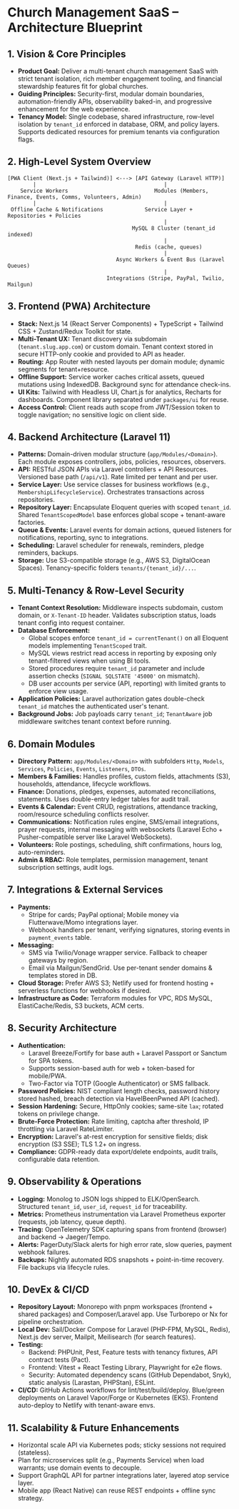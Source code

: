 # Church Management SaaS – Architecture Blueprint

## 1. Vision & Core Principles
- **Product Goal:** Deliver a multi-tenant church management SaaS with strict tenant isolation, rich member engagement tooling, and financial stewardship features fit for global churches.
- **Guiding Principles:** Security-first, modular domain boundaries, automation-friendly APIs, observability baked-in, and progressive enhancement for the web experience.
- **Tenancy Model:** Single codebase, shared infrastructure, row-level isolation by `tenant_id` enforced in database, ORM, and policy layers. Supports dedicated resources for premium tenants via configuration flags.

## 2. High-Level System Overview
```
[PWA Client (Next.js + Tailwind)] <---> [API Gateway (Laravel HTTP)]
        |                                        |
    Service Workers                           Modules (Members, Finance, Events, Comms, Volunteers, Admin)
        |                                        |
 Offline Cache & Notifications             Service Layer + Repositories + Policies
                                                 |
                                       MySQL 8 Cluster (tenant_id indexed)
                                                 |
                                        Redis (cache, queues)
                                                 |
                                  Async Workers & Event Bus (Laravel Queues)
                                                 |
                               Integrations (Stripe, PayPal, Twilio, Mailgun)
```

## 3. Frontend (PWA) Architecture
- **Stack:** Next.js 14 (React Server Components) + TypeScript + Tailwind CSS + Zustand/Redux Toolkit for state.
- **Multi-Tenant UX:** Tenant discovery via subdomain (`tenant.slug.app.com`) or custom domain. Tenant context stored in secure HTTP-only cookie and provided to API as header.
- **Routing:** App Router with nested layouts per domain module; dynamic segments for tenant+resource.
- **Offline Support:** Service worker caches critical assets, queued mutations using IndexedDB. Background sync for attendance check-ins.
- **UI Kits:** Tailwind with Headless UI, Chart.js for analytics, Recharts for dashboards. Component library separated under `packages/ui` for reuse.
- **Access Control:** Client reads auth scope from JWT/Session token to toggle navigation; no sensitive logic on client side.

## 4. Backend Architecture (Laravel 11)
- **Patterns:** Domain-driven modular structure (`app/Modules/<Domain>`). Each module exposes controllers, jobs, policies, resources, observers.
- **API:** RESTful JSON APIs via Laravel controllers + API Resources. Versioned base path (`/api/v1`). Rate limited per tenant and per user.
- **Service Layer:** Use service classes for business workflows (e.g., `MembershipLifecycleService`). Orchestrates transactions across repositories.
- **Repository Layer:** Encapsulate Eloquent queries with scoped `tenant_id`. Shared `TenantScopedModel` base enforces global scope + tenant-aware factories.
- **Queue & Events:** Laravel events for domain actions, queued listeners for notifications, reporting, sync to integrations.
- **Scheduling:** Laravel scheduler for renewals, reminders, pledge reminders, backups.
- **Storage:** Use S3-compatible storage (e.g., AWS S3, DigitalOcean Spaces). Tenancy-specific folders `tenants/{tenant_id}/...`.

## 5. Multi-Tenancy & Row-Level Security
- **Tenant Context Resolution:** Middleware inspects subdomain, custom domain, or `X-Tenant-ID` header. Validates subscription status, loads tenant config into request container.
- **Database Enforcement:**
  - Global scopes enforce `tenant_id = currentTenant()` on all Eloquent models implementing `TenantScoped` trait.
  - MySQL views restrict read access in reporting by exposing only tenant-filtered views when using BI tools.
  - Stored procedures require `tenant_id` parameter and include assertion checks (`SIGNAL SQLSTATE '45000'` on mismatch).
  - DB user accounts per service (API, reporting) with limited grants to enforce view usage.
- **Application Policies:** Laravel authorization gates double-check `tenant_id` matches the authenticated user's tenant.
- **Background Jobs:** Job payloads carry `tenant_id`; `TenantAware` job middleware switches tenant context before running.

## 6. Domain Modules
- **Directory Pattern:** `app/Modules/<Domain>` with subfolders `Http`, `Models`, `Services`, `Policies`, `Events`, `Listeners`, `DTOs`.
- **Members & Families:** Handles profiles, custom fields, attachments (S3), households, attendance, lifecycle workflows.
- **Finance:** Donations, pledges, expenses, automated reconciliations, statements. Uses double-entry ledger tables for audit trail.
- **Events & Calendar:** Event CRUD, registrations, attendance tracking, room/resource scheduling conflicts resolver.
- **Communications:** Notification rules engine, SMS/email integrations, prayer requests, internal messaging with websockets (Laravel Echo + Pusher-compatible server like Laravel WebSockets).
- **Volunteers:** Role postings, scheduling, shift confirmations, hours log, auto-reminders.
- **Admin & RBAC:** Role templates, permission management, tenant subscription settings, audit logs.

## 7. Integrations & External Services
- **Payments:**
  - Stripe for cards; PayPal optional; Mobile money via Flutterwave/Momo integrations layer.
  - Webhook handlers per tenant, verifying signatures, storing events in `payment_events` table.
- **Messaging:**
  - SMS via Twilio/Vonage wrapper service. Fallback to cheaper gateways by region.
  - Email via Mailgun/SendGrid. Use per-tenant sender domains & templates stored in DB.
- **Cloud Storage:** Prefer AWS S3; Netlify used for frontend hosting + serverless functions for webhooks if desired.
- **Infrastructure as Code:** Terraform modules for VPC, RDS MySQL, ElastiCache/Redis, S3 buckets, ACM certs.

## 8. Security Architecture
- **Authentication:**
  - Laravel Breeze/Fortify for base auth + Laravel Passport or Sanctum for SPA tokens.
  - Supports session-based auth for web + token-based for mobile/PWA.
  - Two-Factor via TOTP (Google Authenticator) or SMS fallback.
- **Password Policies:** NIST compliant length checks, password history stored hashed, breach detection via HaveIBeenPwned API (cached).
- **Session Hardening:** Secure, HttpOnly cookies; same-site `lax`; rotated tokens on privilege change.
- **Brute-Force Protection:** Rate limiting, captcha after threshold, IP throttling via Laravel RateLimiter.
- **Encryption:** Laravel's at-rest encryption for sensitive fields; disk encryption (S3 SSE); TLS 1.2+ on ingress.
- **Compliance:** GDPR-ready data export/delete endpoints, audit trails, configurable data retention.

## 9. Observability & Operations
- **Logging:** Monolog to JSON logs shipped to ELK/OpenSearch. Structured `tenant_id`, `user_id`, `request_id` for traceability.
- **Metrics:** Prometheus instrumentation via Laravel Prometheus exporter (requests, job latency, queue depth).
- **Tracing:** OpenTelemetry SDK capturing spans from frontend (browser) and backend -> Jaeger/Tempo.
- **Alerts:** PagerDuty/Slack alerts for high error rate, slow queries, payment webhook failures.
- **Backups:** Nightly automated RDS snapshots + point-in-time recovery. File backups via lifecycle rules.

## 10. DevEx & CI/CD
- **Repository Layout:** Monorepo with pnpm workspaces (frontend + shared packages) and Composer/Laravel app. Use Turborepo or Nx for pipeline orchestration.
- **Local Dev:** Sail/Docker Compose for Laravel (PHP-FPM, MySQL, Redis), Next.js dev server, Mailpit, Meilisearch (for search features).
- **Testing:**
  - Backend: PHPUnit, Pest, Feature tests with tenancy fixtures, API contract tests (Pact).
  - Frontend: Vitest + React Testing Library, Playwright for e2e flows.
  - Security: Automated dependency scans (GitHub Dependabot, Snyk), static analysis (Larastan, PHPStan), ESLint.
- **CI/CD:** GitHub Actions workflows for lint/test/build/deploy. Blue/green deployments on Laravel Vapor/Forge or Kubernetes (EKS). Frontend auto-deploy to Netlify with tenant-aware envs.

## 11. Scalability & Future Enhancements
- Horizontal scale API via Kubernetes pods; sticky sessions not required (stateless).
- Plan for microservices split (e.g., Payments Service) when load warrants; use domain events to decouple.
- Support GraphQL API for partner integrations later, layered atop service layer.
- Mobile app (React Native) can reuse REST endpoints + offline sync strategy.

